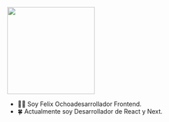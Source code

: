 <img width="200px" height="200px" src="https://images.weserv.nl/?url=avatars.githubusercontent.com/u/81578874?v=4?v=4&h=300&w=300&fit=cover&mask=circle&maxage=7d"></img> 



- 🤞🏽 Soy Felix Ochoadesarrollador Frontend.
- 🍀 Actualmente soy Desarrollador de React y Next.



<!---
FelixOchoa/FelixOchoa is a ✨ special ✨ repository because its `README.md` (this file) appears on your GitHub profile.
You can click the Preview link to take a look at your changes.
--->
